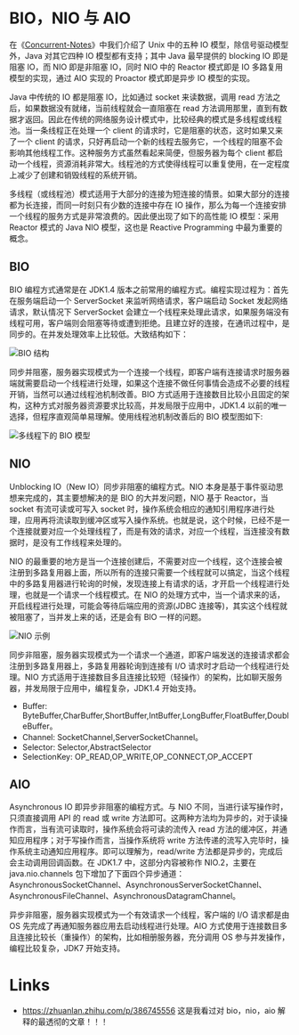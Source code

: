 # BIO，NIO 与 AIO

在《[Concurrent-Notes](https://github.com/wx-chevalir/Concurrent-Notes?q=)》中我们介绍了 Unix 中的五种 IO 模型，除信号驱动模型外，Java 对其它四种 IO 模型都有支持；其中 Java 最早提供的 blocking IO 即是阻塞 IO，而 NIO 即是非阻塞 IO，同时 NIO 中的 Reactor 模式即是 IO 多路复用模型的实现，通过 AIO 实现的 Proactor 模式即是异步 IO 模型的实现。

Java 中传统的 IO 都是阻塞 IO，比如通过 socket 来读数据，调用 read 方法之后，如果数据没有就绪，当前线程就会一直阻塞在 read 方法调用那里，直到有数据才返回。因此在传统的网络服务设计模式中，比较经典的模式是多线程或线程池。当一条线程正在处理一个 client 的请求时，它是阻塞的状态，这时如果又来了一个 client 的请求，只好再启动一个新的线程去服务它，一个线程的阻塞不会影响其他线程工作。这种服务方式虽然看起来简便，但服务器为每个 client 都启动一个线程，资源消耗非常大。线程池的方式使得线程可以重复使用，在一定程度上减少了创建和销毁线程的系统开销。

多线程（或线程池）模式适用于大部分的连接为短连接的情景。如果大部分的连接都为长连接，而同一时刻只有少数的连接中存在 IO 操作，那么为每一个连接安排一个线程的服务方式是非常浪费的。因此便出现了如下的高性能 IO 模型：采用 Reactor 模式的 Java NIO 模型，这也是 Reactive Programming 中最为重要的概念。

## BIO

BIO 编程方式通常是在 JDK1.4 版本之前常用的编程方式。编程实现过程为：首先在服务端启动一个 ServerSocket 来监听网络请求，客户端启动 Socket 发起网络请求，默认情况下 ServerSocket 会建立一个线程来处理此请求，如果服务端没有线程可用，客户端则会阻塞等待或遭到拒绝。且建立好的连接，在通讯过程中，是同步的。在并发处理效率上比较低。大致结构如下：

![BIO 结构](https://s1.ax1x.com/2020/03/23/8o8kDS.md.png)

同步并阻塞，服务器实现模式为一个连接一个线程，即客户端有连接请求时服务器端就需要启动一个线程进行处理，如果这个连接不做任何事情会造成不必要的线程开销，当然可以通过线程池机制改善。BIO 方式适用于连接数目比较小且固定的架构，这种方式对服务器资源要求比较高，并发局限于应用中，JDK1.4 以前的唯一选择，但程序直观简单易理解。使用线程池机制改善后的 BIO 模型图如下:

![多线程下的 BIO 模型](https://s1.ax1x.com/2020/03/23/8o8BDO.md.png)

## NIO

Unblocking IO（New IO）同步非阻塞的编程方式。NIO 本身是基于事件驱动思想来完成的，其主要想解决的是 BIO 的大并发问题，NIO 基于 Reactor，当 socket 有流可读或可写入 socket 时，操作系统会相应的通知引用程序进行处理，应用再将流读取到缓冲区或写入操作系统。也就是说，这个时候，已经不是一个连接就要对应一个处理线程了，而是有效的请求，对应一个线程，当连接没有数据时，是没有工作线程来处理的。

NIO 的最重要的地方是当一个连接创建后，不需要对应一个线程，这个连接会被注册到多路复用器上面，所以所有的连接只需要一个线程就可以搞定，当这个线程中的多路复用器进行轮询的时候，发现连接上有请求的话，才开启一个线程进行处理，也就是一个请求一个线程模式。在 NIO 的处理方式中，当一个请求来的话，开启线程进行处理，可能会等待后端应用的资源(JDBC 连接等)，其实这个线程就被阻塞了，当并发上来的话，还是会有 BIO 一样的问题。

![NIO 示例](https://s1.ax1x.com/2020/03/23/8T2Av6.png)

同步非阻塞，服务器实现模式为一个请求一个通道，即客户端发送的连接请求都会注册到多路复用器上，多路复用器轮询到连接有 I/O 请求时才启动一个线程进行处理。NIO 方式适用于连接数目多且连接比较短（轻操作）的架构，比如聊天服务器，并发局限于应用中，编程复杂，JDK1.4 开始支持。

- Buffer: ByteBuffer,CharBuffer,ShortBuffer,IntBuffer,LongBuffer,FloatBuffer,DoubleBuffer。
- Channel: SocketChannel,ServerSocketChannel。
- Selector: Selector,AbstractSelector
- SelectionKey: OP_READ,OP_WRITE,OP_CONNECT,OP_ACCEPT

## AIO

Asynchronous IO 即异步非阻塞的编程方式。与 NIO 不同，当进行读写操作时，只须直接调用 API 的 read 或 write 方法即可。这两种方法均为异步的，对于读操作而言，当有流可读取时，操作系统会将可读的流传入 read 方法的缓冲区，并通知应用程序；对于写操作而言，当操作系统将 write 方法传递的流写入完毕时，操作系统主动通知应用程序。即可以理解为，read/write 方法都是异步的，完成后会主动调用回调函数。在 JDK1.7 中，这部分内容被称作 NIO.2，主要在 java.nio.channels 包下增加了下面四个异步通道：AsynchronousSocketChannel、AsynchronousServerSocketChannel、AsynchronousFileChannel、AsynchronousDatagramChannel。

异步非阻塞，服务器实现模式为一个有效请求一个线程，客户端的 I/O 请求都是由 OS 先完成了再通知服务器应用去启动线程进行处理。AIO 方式使用于连接数目多且连接比较长（重操作）的架构，比如相册服务器，充分调用 OS 参与并发操作，编程比较复杂，JDK7 开始支持。

# Links

- https://zhuanlan.zhihu.com/p/386745556 这是我看过对 bio，nio，aio 解释的最透彻的文章！！！

